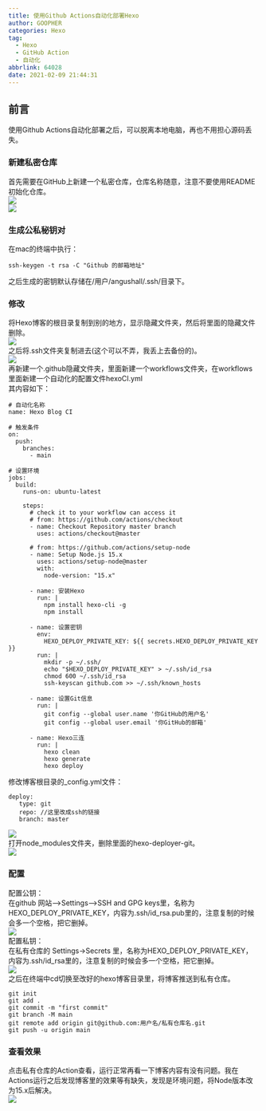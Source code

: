 ```yaml
---
title: 使用Github Actions自动化部署Hexo
author: GOOPHER
categories: Hexo
tag:
  - Hexo
  - GitHub Action
  - 自动化
abbrlink: 64028
date: 2021-02-09 21:44:31
---
```

## 前言
使用Github Actions自动化部署之后，可以脱离本地电脑，再也不用担心源码丢失。
### 新建私密仓库
首先需要在GitHub上新建一个私密仓库，仓库名称随意，注意不要使用README初始化仓库。  
![](https://cdn.jsdelivr.net/gh/Goopher97/tuchuang@master/img/QQ20210209-214814@2x.png)  
![](https://cdn.jsdelivr.net/gh/Goopher97/tuchuang@master/img/QQ20210209-214917@2x.png)
### 生成公私秘钥对
在mac的终端中执行：
```
ssh-keygen -t rsa -C "Github 的邮箱地址"
```
之后生成的密钥默认存储在/用户/angushall/.ssh/目录下。
### 修改
将Hexo博客的根目录复制到别的地方，显示隐藏文件夹，然后将里面的隐藏文件删除。  
![](https://cdn.jsdelivr.net/gh/Goopher97/tuchuang@master/img/QQ20210209-215630@2x.png)  
之后将.ssh文件夹复制进去(这个可以不弄，我丢上去备份的)。  
![](https://cdn.jsdelivr.net/gh/Goopher97/tuchuang@master/img/QQ20210209-215727@2x.png)  
再新建一个.github隐藏文件夹，里面新建一个workflows文件夹，在workflows里面新建一个自动化的配置文件hexoCI.yml  
其内容如下：
```
# 自动化名称
name: Hexo Blog CI

# 触发条件
on:
  push:
    branches:
      - main

# 设置环境
jobs:
  build:
    runs-on: ubuntu-latest

    steps:
      # check it to your workflow can access it
      # from: https://github.com/actions/checkout
      - name: Checkout Repository master branch
        uses: actions/checkout@master

      # from: https://github.com/actions/setup-node
      - name: Setup Node.js 15.x
        uses: actions/setup-node@master
        with:
          node-version: "15.x"

      - name: 安装Hexo
        run: |
          npm install hexo-cli -g
          npm install

      - name: 设置密钥
        env:
          HEXO_DEPLOY_PRIVATE_KEY: ${{ secrets.HEXO_DEPLOY_PRIVATE_KEY }}
        run: |
          mkdir -p ~/.ssh/
          echo "$HEXO_DEPLOY_PRIVATE_KEY" > ~/.ssh/id_rsa 
          chmod 600 ~/.ssh/id_rsa
          ssh-keyscan github.com >> ~/.ssh/known_hosts  

      - name: 设置Git信息
        run: |
          git config --global user.name '你GitHub的用户名' 
          git config --global user.email '你GitHub的邮箱'      

      - name: Hexo三连
        run: |
          hexo clean
          hexo generate 
          hexo deploy
```
修改博客根目录的_config.yml文件：
```
deploy:
   type: git
   repo: //这里改成ssh的链接                  
   branch: master
```
![](https://cdn.jsdelivr.net/gh/Goopher97/tuchuang@master/img/QQ20210209-220359@2x.png)  
打开node_modules文件夹，删除里面的hexo-deployer-git。  
![](https://cdn.jsdelivr.net/gh/Goopher97/tuchuang@master/img/QQ20210209-220524@2x.png)
### 配置
配置公钥：  
在github 网站–>Settings–>SSH and GPG keys里，名称为HEXO_DEPLOY_PRIVATE_KEY，内容为.ssh/id_rsa.pub里的，注意复制的时候会多一个空格，把它删掉。  
![](https://cdn.jsdelivr.net/gh/Goopher97/tuchuang@master/img/QQ20210209-220951@2x.png)  
配置私钥：  
在私有仓库的 Settings->Secrets 里，名称为HEXO_DEPLOY_PRIVATE_KEY，内容为.ssh/id_rsa里的，注意复制的时候会多一个空格，把它删掉。  
![](https://cdn.jsdelivr.net/gh/Goopher97/tuchuang@master/img/QQ20210209-221155@2x.png)  
之后在终端中cd切换至改好的hexo博客目录里，将博客推送到私有仓库。
```
git init
git add .
git commit -m "first commit"
git branch -M main
git remote add origin git@github.com:用户名/私有仓库名.git
git push -u origin main
```
### 查看效果
点击私有仓库的Action查看，运行正常再看一下博客内容有没有问题。我在Actions运行之后发现博客里的效果等有缺失，发现是环境问题，将Node版本改为15.x后解决。  
![](https://cdn.jsdelivr.net/gh/Goopher97/tuchuang@master/img/QQ20210209-221832@2x.png)
